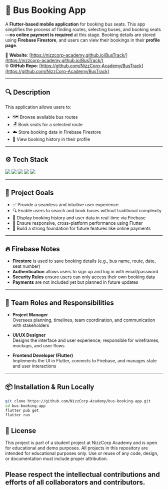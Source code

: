# 🚌 Bus Booking App

A **Flutter-based mobile application** for booking bus seats. This app simplifies the process of finding routes, selecting buses, and booking seats—**no online payment is required** at this stage. Booking details are stored using **Firebase Firestore**, and users can view their bookings in their **profile page**.

📎 **Website**: [https://nizzcorp-academy.github.io/BusTrack/](https://nizzcorp-academy.github.io/BusTrack/)  
🌐 **GitHub Repo**: [https://github.com/NizzCorp-Academy/BusTrack](https://github.com/NizzCorp-Academy/BusTrack)

---

## 🔍 Description

This application allows users to:

- 🗺️ Browse available bus routes  
- 🪑 Book seats for a selected route  
- ☁️ Store booking data in Firebase Firestore  
- 📖 View booking history in their profile  

---

## ⚙️ Tech Stack

<p align="left">
  <img src="https://img.shields.io/badge/Flutter-02569B?style=for-the-badge&logo=flutter&logoColor=white" />
  <img src="https://img.shields.io/badge/Dart-0175C2?style=for-the-badge&logo=dart&logoColor=white" />
  <img src="https://img.shields.io/badge/Firebase-FFCA28?style=for-the-badge&logo=firebase&logoColor=black" />
  <img src="https://img.shields.io/badge/Firestore-FFA000?style=for-the-badge&logo=firebase&logoColor=white" />
  <img src="https://img.shields.io/badge/Firebase%20Auth-FFCA28?style=for-the-badge&logo=firebase&logoColor=black" />
</p>

---

## 🎯 Project Goals

- ✅ Provide a seamless and intuitive user experience  
- 🔍 Enable users to search and book buses without traditional complexity  
- 📡 Display booking history and user data in real-time via Firebase  
- 📱 Ensure responsive, cross-platform performance using Flutter  
- 🚀 Build a strong foundation for future features like online payments  

---

## 🔥 Firebase Notes

- **Firestore** is used to save booking details (e.g., bus name, route, date, seat number)  
- **Authentication** allows users to sign up and log in with email/password  
- **Security Rules** ensure users can only access their own booking data  
- **Payments** are not included yet but planned in future updates  

---

## 👥 Team Roles and Responsibilities

- **Project Manager**  
  Oversees planning, timelines, team coordination, and communication with stakeholders  

- **UI/UX Designer**  
  Designs the interface and user experience; responsible for wireframes, mockups, and user flows  

- **Frontend Developer (Flutter)**  
  Implements the UI in Flutter, connects to Firebase, and manages state and user interactions  

---

## 📦 Installation & Run Locally

```bash
git clone https://github.com/NizzCorp-Academy/bus-booking-app.git
cd bus-booking-app
flutter pub get
flutter run
```
## 📜 License

This project is part of a student project at NizzCorp Academy and is open for educational and demo purposes.
All projects in this repository are intended for educational purposes only.
Use or reuse of any code, design, or documentation must include proper attribution.

Please respect the intellectual contributions and efforts of all collaborators and contributors.
---
